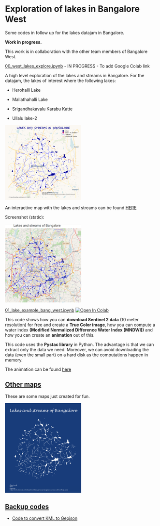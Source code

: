 # Exploration of lakes in Bangalore West

Some codes in follow up for the lakes datajam in Bangalore.

**Work in progress.**

This work is in collaboration with the other team members of Bangalore West. 

[00_west_lakes_explore.ipynb](00_west_lakes_explore.ipynb) - IN PROGRESS - To add Google Colab link

A high level exploration of the lakes and streams in Bangalore. For the datajam, the lakes of interest where the following lakes:

- Herohalli Lake

- Mallathahalli Lake

- Srigandhakavalu Karabu Katte

- Ullalu lake-2

<img src="images/cropped_image_lakes.PNG"  width=50% height=50%>

An interactive map with the lakes and streams can be found [HERE](https://ellenb.github.io/lakes-bang/lakes_streams.html)

Screenshot (static):

<img src="images/folium_map.PNG"  width=50% height=50%>

[01_lake_example_bang_west.ipynb](01_lake_example_bang_west.ipynb) [![Open In Colab](https://colab.research.google.com/assets/colab-badge.svg)](https://colab.research.google.com/drive/13Ndo2P9i1Uxp6jhfoIibQ0MxqEgNZ2Yl?usp=sharing)

This code shows how you can **download Sentinel 2 data** (10 meter resolution) for free  and create a **True Color image**, how you can compute a water index **(Modified Normalized Difference Water Index (MNDWI))** and how you can create an **animation** out of this.

This code uses the **Pystac library** in Python. The advantage is that we can extract only the data we need. Moreover, we can avoid downloading the data (even the small part) on a hard disk as the computations happen in memory. 

The animation can be found [here](herohalli_mndwi_2023.gif)

## [Other maps](maps_other)

These are some maps just created for fun.

<img src="maps_other/lakes_streams_bangalore.png"  width=50% height=50%>

## [Backup codes](backup)

- [Code to convert KML to Geojson](backup/convert_files.ipynb)
